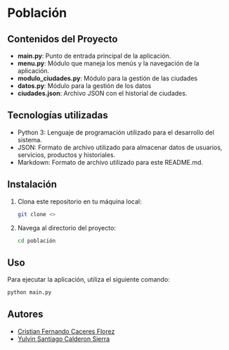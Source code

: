 # Población


## Contenidos del Proyecto

- **main.py**: Punto de entrada principal de la aplicación.
- **menu.py**: Módulo que maneja los menús y la navegación de la aplicación.
- **modulo_ciudades.py**: Módulo para la gestión de las ciudades 
- **datos.py**: Módulo para la gestión de los datos 
- **ciudades.json**: Archivo JSON con el historial de ciudades.
## Tecnologías utilizadas

- Python 3: Lenguaje de programación utilizado para el desarrollo del sistema.
- JSON: Formato de archivo utilizado para almacenar datos de usuarios, servicios, productos y historiales.
- Markdown: Formato de archivo utilizado para este README.md.

## Instalación

1. Clona este repositorio en tu máquina local:
    ```bash
    git clone <>
    ```
2. Navega al directorio del proyecto:
    ```bash
    cd población
    ```

## Uso

Para ejecutar la aplicación, utiliza el siguiente comando:
```bash
python main.py
```

## Autores
- [Cristian Fernando Caceres Florez](https://github.com/Cristian1412)
- [Yulvin Santiago Calderon Sierra](https://github.com/CalderonxD)
